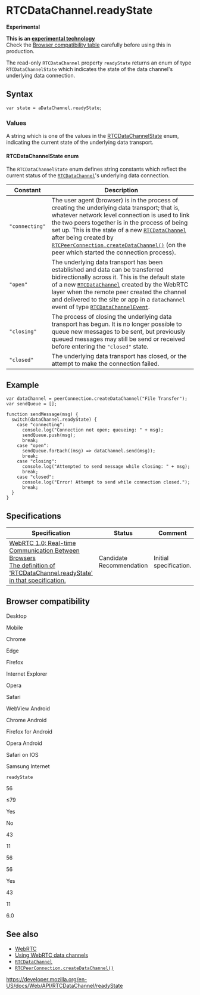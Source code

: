 # RTCDataChannel.readyState

**Experimental**

**This is an [experimental technology](https://developer.mozilla.org/en-US/docs/MDN/Guidelines/Conventions_definitions#experimental)**  
Check the [Browser compatibility table](#browser_compatibility) carefully before using this in production.

The read-only `RTCDataChannel` property `readyState` returns an enum of type `RTCDataChannelState` which indicates the state of the data channel's underlying data connection.

## Syntax

    var state = aDataChannel.readyState;

### Values

A string which is one of the values in the [RTCDataChannelState](#rtcdatachannelstate_enum) enum, indicating the current state of the underlying data transport.

#### RTCDataChannelState enum

The `RTCDataChannelState` enum defines string constants which reflect the current status of the [`RTCDataChannel`](../rtcdatachannel)'s underlying data connection.

<table><thead><tr class="header"><th>Constant</th><th>Description</th></tr></thead><tbody><tr class="odd"><td><code>"connecting"</code></td><td>The user agent (browser) is in the process of creating the underlying data transport; that is, whatever network level connection is used to link the two peers together is in the process of being set up. This is the state of a new <a href="../rtcdatachannel"><code>RTCDataChannel</code></a> after being created by <a href="../rtcpeerconnection/createdatachannel"><code>RTCPeerConnection.createDataChannel()</code></a> (on the peer which started the connection process).</td></tr><tr class="even"><td><code>"open"</code></td><td>The underlying data transport has been established and data can be transferred bidirectionally across it. This is the default state of a new <a href="../rtcdatachannel"><code>RTCDataChannel</code></a> created by the WebRTC layer when the remote peer created the channel and delivered to the site or app in a <code>datachannel</code> event of type <a href="../rtcdatachannelevent"><code>RTCDataChannelEvent</code></a>.</td></tr><tr class="odd"><td><code>"closing"</code></td><td>The process of closing the underlying data transport has begun. It is no longer possible to queue new messages to be sent, but previously queued messages may still be send or received before entering the <code>"closed"</code> state.</td></tr><tr class="even"><td><code>"closed"</code></td><td>The underlying data transport has closed, or the attempt to make the connection failed.</td></tr></tbody></table>

## Example

    var dataChannel = peerConnection.createDataChannel("File Transfer");
    var sendQueue = [];

    function sendMessage(msg) {
      switch(dataChannel.readyState) {
        case "connecting":
          console.log("Connection not open; queueing: " + msg);
          sendQueue.push(msg);
          break;
        case "open":
          sendQueue.forEach((msg) => dataChannel.send(msg));
          break;
        case "closing":
          console.log("Attempted to send message while closing: " + msg);
          break;
        case "closed":
          console.log("Error! Attempt to send while connection closed.");
          break;
      }
    }

## Specifications

<table><thead><tr class="header"><th>Specification</th><th>Status</th><th>Comment</th></tr></thead><tbody><tr class="odd"><td><a href="https://w3c.github.io/webrtc-pc/#dom-datachannel-readystate">WebRTC 1.0: Real-time Communication Between Browsers<br />
<span class="small">The definition of 'RTCDataChannel.readyState' in that specification.</span></a></td><td><span class="spec-cr">Candidate Recommendation</span></td><td>Initial specification.</td></tr></tbody></table>

## Browser compatibility

Desktop

Mobile

Chrome

Edge

Firefox

Internet Explorer

Opera

Safari

WebView Android

Chrome Android

Firefox for Android

Opera Android

Safari on IOS

Samsung Internet

`readyState`

56

≤79

Yes

No

43

11

56

56

Yes

43

11

6.0

## See also

- [WebRTC](../webrtc_api)
- [Using WebRTC data channels](../webrtc_api/using_data_channels)
- [`RTCDataChannel`](../rtcdatachannel)
- [`RTCPeerConnection.createDataChannel()`](../rtcpeerconnection/createdatachannel)

<a href="https://developer.mozilla.org/en-US/docs/Web/API/RTCDataChannel/readyState" class="_attribution-link">https://developer.mozilla.org/en-US/docs/Web/API/RTCDataChannel/readyState</a>
